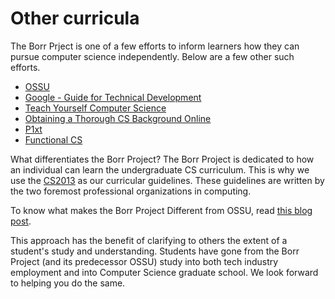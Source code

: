 # Other curricula

The Borr Prject is one of a few efforts to inform learners how they can pursue computer science independently. Below are a few other such efforts.

- [OSSU](https://cs.ossu.dev/)
- [Google - Guide for Technical Development](https://www.google.com/about/careers/students/guide-to-technical-development.html)
- [Teach Yourself Computer Science](https://teachyourselfcs.com/)
- [Obtaining a Thorough CS Background Online](http://spin.atomicobject.com/2015/05/15/obtaining-thorough-cs-background-online/)
- [P1xt](https://github.com/P1xt/p1xt-guides)
- [Functional CS](https://functionalcs.github.io/curriculum/)

What differentiates the Borr Project? The Borr Project is dedicated to how an individual can learn the undergraduate CS curriculum. This is why we use the [CS2013](../../curricular_guidelines) as our curricular guidelines. These guidelines are written by the two foremost professional organizations in computing.

To know what makes the Borr Project Different from OSSU, read [this blog post](https://borrproject.github.io/blog/announcing-borr-project/).

This approach has the benefit of clarifying to others the extent of a student's study and understanding. Students have gone from the Borr Project (and its predecessor OSSU) study into both tech industry employment and into Computer Science graduate school. We look forward to helping you do the same.
